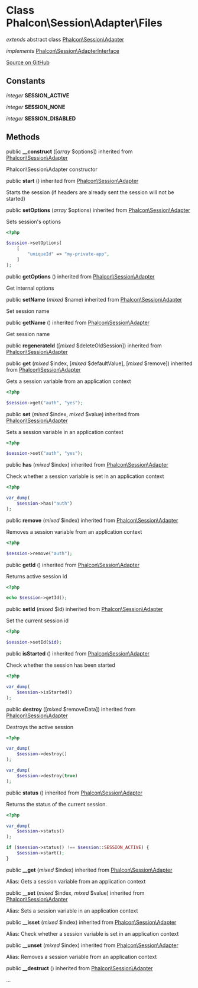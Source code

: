 # Class **Phalcon\\Session\\Adapter\\Files**

*extends* abstract class [Phalcon\Session\Adapter](/en/3.1.2/api/Phalcon_Session_Adapter)

*implements* [Phalcon\Session\AdapterInterface](/en/3.1.2/api/Phalcon_Session_AdapterInterface)

<a href="https://github.com/phalcon/cphalcon/blob/master/phalcon/session/adapter/files.zep" class="btn btn-default btn-sm">Source on GitHub</a>

## Constants
*integer* **SESSION_ACTIVE**

*integer* **SESSION_NONE**

*integer* **SESSION_DISABLED**

## Methods
public  **__construct** ([*array* $options]) inherited from [Phalcon\Session\Adapter](/en/3.1.2/api/Phalcon_Session_Adapter)

Phalcon\\Session\\Adapter constructor



public  **start** () inherited from [Phalcon\Session\Adapter](/en/3.1.2/api/Phalcon_Session_Adapter)

Starts the session (if headers are already sent the session will not be started)



public  **setOptions** (*array* $options) inherited from [Phalcon\Session\Adapter](/en/3.1.2/api/Phalcon_Session_Adapter)

Sets session's options

```php
<?php

$session->setOptions(
    [
        "uniqueId" => "my-private-app",
    ]
);

```



public  **getOptions** () inherited from [Phalcon\Session\Adapter](/en/3.1.2/api/Phalcon_Session_Adapter)

Get internal options



public  **setName** (*mixed* $name) inherited from [Phalcon\Session\Adapter](/en/3.1.2/api/Phalcon_Session_Adapter)

Set session name



public  **getName** () inherited from [Phalcon\Session\Adapter](/en/3.1.2/api/Phalcon_Session_Adapter)

Get session name



public  **regenerateId** ([*mixed* $deleteOldSession]) inherited from [Phalcon\Session\Adapter](/en/3.1.2/api/Phalcon_Session_Adapter)





public  **get** (*mixed* $index, [*mixed* $defaultValue], [*mixed* $remove]) inherited from [Phalcon\Session\Adapter](/en/3.1.2/api/Phalcon_Session_Adapter)

Gets a session variable from an application context

```php
<?php

$session->get("auth", "yes");

```



public  **set** (*mixed* $index, *mixed* $value) inherited from [Phalcon\Session\Adapter](/en/3.1.2/api/Phalcon_Session_Adapter)

Sets a session variable in an application context

```php
<?php

$session->set("auth", "yes");

```



public  **has** (*mixed* $index) inherited from [Phalcon\Session\Adapter](/en/3.1.2/api/Phalcon_Session_Adapter)

Check whether a session variable is set in an application context

```php
<?php

var_dump(
    $session->has("auth")
);

```



public  **remove** (*mixed* $index) inherited from [Phalcon\Session\Adapter](/en/3.1.2/api/Phalcon_Session_Adapter)

Removes a session variable from an application context

```php
<?php

$session->remove("auth");

```



public  **getId** () inherited from [Phalcon\Session\Adapter](/en/3.1.2/api/Phalcon_Session_Adapter)

Returns active session id

```php
<?php

echo $session->getId();

```



public  **setId** (*mixed* $id) inherited from [Phalcon\Session\Adapter](/en/3.1.2/api/Phalcon_Session_Adapter)

Set the current session id

```php
<?php

$session->setId($id);

```



public  **isStarted** () inherited from [Phalcon\Session\Adapter](/en/3.1.2/api/Phalcon_Session_Adapter)

Check whether the session has been started

```php
<?php

var_dump(
    $session->isStarted()
);

```



public  **destroy** ([*mixed* $removeData]) inherited from [Phalcon\Session\Adapter](/en/3.1.2/api/Phalcon_Session_Adapter)

Destroys the active session

```php
<?php

var_dump(
    $session->destroy()
);

var_dump(
    $session->destroy(true)
);

```



public  **status** () inherited from [Phalcon\Session\Adapter](/en/3.1.2/api/Phalcon_Session_Adapter)

Returns the status of the current session.

```php
<?php

var_dump(
    $session->status()
);

if ($session->status() !== $session::SESSION_ACTIVE) {
    $session->start();
}

```



public  **__get** (*mixed* $index) inherited from [Phalcon\Session\Adapter](/en/3.1.2/api/Phalcon_Session_Adapter)

Alias: Gets a session variable from an application context



public  **__set** (*mixed* $index, *mixed* $value) inherited from [Phalcon\Session\Adapter](/en/3.1.2/api/Phalcon_Session_Adapter)

Alias: Sets a session variable in an application context



public  **__isset** (*mixed* $index) inherited from [Phalcon\Session\Adapter](/en/3.1.2/api/Phalcon_Session_Adapter)

Alias: Check whether a session variable is set in an application context



public  **__unset** (*mixed* $index) inherited from [Phalcon\Session\Adapter](/en/3.1.2/api/Phalcon_Session_Adapter)

Alias: Removes a session variable from an application context



public  **__destruct** () inherited from [Phalcon\Session\Adapter](/en/3.1.2/api/Phalcon_Session_Adapter)

...


